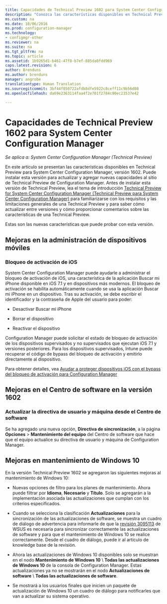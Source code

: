 ```yaml
---
title: Capacidades de Technical Preview 1602 para System Center Configuration Manager | Microsoft Docs
description: "Conozca las características disponibles en Technical Preview para System Center Configuration Manager, versión 1602."
ms.custom: na
ms.date: 10/06/2016
ms.prod: configuration-manager
ms.technology:
- configmgr-other
ms.reviewer: na
ms.suite: na
ms.tgt_pltfrm: na
ms.topic: article
ms.assetid: 1b9265d1-b461-47f8-b7ef-885da0fdd969
caps.latest.revision: 6
author: Brenduns
ms.author: brenduns
manager: angrobe
translationtype: Human Translation
ms.sourcegitcommit: 3bf44f850722afdb8dfe5922c8ceff11c9b56d08
ms.openlocfilehash: da69e2363114faa4f2e701f2784c90ec23537e42

---
```

# <a name="capabilities-in-technical-preview-1602-for-system-center-configuration-manager"></a>Capacidades de Technical Preview 1602 para System Center Configuration Manager

*Se aplica a: System Center Configuration Manager (Technical Preview)*

En este artículo se presentan las características disponibles en Technical Preview para System Center Configuration Manager, versión 1602. Puede instalar esta versión para actualizar y agregar nuevas capacidades al sitio de Technical Preview de Configuration Manager. Antes de instalar esta versión de Technical Preview, lea el tema de introducción [Technical Preview for System Center Configuration Manager (Technical Preview para System Center Configuration Manager)](../../core/get-started/technical-preview.md) para familiarizarse con los requisitos y las limitaciones generales de una Technical Preview y para saber cómo actualizar entre versiones y cómo proporcionar comentarios sobre las características de una Technical Preview.  

 Estas son las nuevas características que puede probar con esta versión.  

##  <a name="a-namebkmkmdma-improvements-to-mobile-device-management"></a><a name="BKMK_MDM"></a> Mejoras en la administración de dispositivos móviles  

### <a name="ios-activation-lock"></a>Bloqueo de activación de iOS  
 System Center Configuration Manager puede ayudarle a administrar el bloqueo de activación de iOS, una característica de la aplicación Buscar mi iPhone disponible en iOS 7.1 y en dispositivos más modernos. El bloqueo de activación se habilita automáticamente cuando se usa la aplicación Buscar mi iPhone en un dispositivo. Tras su activación, se debe escribir el identificador y la contraseña de Apple del usuario para poder:  

-   Desactivar Buscar mi iPhone  

-   Borrar el dispositivo  

-   Reactivar el dispositivo  

 Configuration Manager puede solicitar el estado de bloqueo de activación de los dispositivos supervisados y no supervisados que ejecutan iOS 7.1 y versiones posteriores. Para los dispositivos supervisados, Intune puede recuperar el código de bypass del bloqueo de activación y emitirlo directamente al dispositivo.  

 Para obtener detalles, vea [Ayudar a proteger dispositivos iOS con el bypass del bloqueo de activación para Configuration Manager](/sccm/mdm/deploy-use/manage-ios-activation-lock)  

##  <a name="a-namebkmksc1601a-improvements-to-software-center-in-version-1602"></a><a name="BKMK_SC1601"></a> Mejoras en el Centro de software en la versión 1602  

### <a name="refresh-pc-machine-and-user-policy-from-software-center"></a>Actualizar la directiva de usuario y máquina desde el Centro de software  
 Se ha agregado una nueva opción, **Directiva de sincronización**, a la página **Opciones** > **Mantenimiento del equipo** del Centro de software que hace que el equipo actualice su directiva de usuario y máquina de Configuration Manager.  

##  <a name="a-namebkmkwin10servicinga-improvements-to-windows-10-servicing"></a><a name="BKMK_Win10Servicing"></a> Mejoras en mantenimiento de Windows 10  
 En la versión Technical Preview 1602 se agregaron las siguientes mejoras al mantenimiento de Windows 10:  

-   Nuevas opciones de filtro para los planes de mantenimiento.  Ahora puede filtrar por **Idioma**, **Necesario** y **Título**. Solo se agregarán a la implementación asociada las actualizaciones que cumplan con los criterios especificados.  

-   Cuando se selecciona la clasificación **Actualizaciones** para la sincronización de las actualizaciones de software, se muestra un cuadro de diálogo de advertencia para informarle de que la [revisión 3095113](https://support.microsoft.com/kb/3095113) de WSUS es necesaria para sincronizar correctamente las actualizaciones de software y para que el mantenimiento de Windows 10 se realice correctamente.  Desde el cuadro de diálogo, puede ir al artículo de knowledge base de la revisión.  

-   Ahora las actualizaciones de Windows 10 disponibles solo se muestran en el nodo **Mantenimiento de Windows 10** \ **Todas las actualizaciones de Windows 10** de la consola de Configuration Manager. Estas actualizaciones ya no se mostrarán en el nodo **Actualizaciones de software** \ **Todas las actualizaciones de software**.  

-   Se mostrará a los usuarios finales que inicien un paquete de actualización de Windows 10 un cuadro de diálogo para notificarles que van a actualizar su sistema operativo.  



<!--HONumber=Dec16_HO3-->


